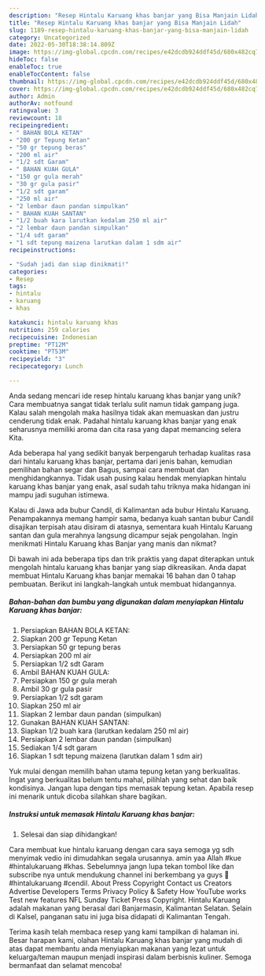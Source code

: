 ```yaml
---
description: "Resep Hintalu Karuang khas banjar yang Bisa Manjain Lidah"
title: "Resep Hintalu Karuang khas banjar yang Bisa Manjain Lidah"
slug: 1189-resep-hintalu-karuang-khas-banjar-yang-bisa-manjain-lidah
category: Uncategorized
date: 2022-05-30T18:38:14.809Z
image: https://img-global.cpcdn.com/recipes/e42dcdb924ddf45d/680x482cq70/hintalu-karuang-khas-banjar-foto-resep-utama.jpg
hideToc: false
enableToc: true
enableTocContent: false
thumbnail: https://img-global.cpcdn.com/recipes/e42dcdb924ddf45d/680x482cq70/hintalu-karuang-khas-banjar-foto-resep-utama.jpg
cover: https://img-global.cpcdn.com/recipes/e42dcdb924ddf45d/680x482cq70/hintalu-karuang-khas-banjar-foto-resep-utama.jpg
author: Admin
authorAv: notfound
ratingvalue: 3
reviewcount: 18
recipeingredient:
- " BAHAN BOLA KETAN"
- "200 gr Tepung Ketan"
- "50 gr tepung beras"
- "200 ml air"
- "1/2 sdt Garam"
- " BAHAN KUAH GULA"
- "150 gr gula merah"
- "30 gr gula pasir"
- "1/2 sdt garam"
- "250 ml air"
- "2 lembar daun pandan simpulkan"
- " BAHAN KUAH SANTAN"
- "1/2 buah kara larutkan kedalam 250 ml air"
- "2 lembar daun pandan simpulkan"
- "1/4 sdt garam"
- "1 sdt tepung maizena larutkan dalam 1 sdm air"
recipeinstructions:

- "Sudah jadi dan siap dinikmati!"
categories:
- Resep
tags:
- hintalu
- karuang
- khas

katakunci: hintalu karuang khas 
nutrition: 259 calories
recipecuisine: Indonesian
preptime: "PT12M"
cooktime: "PT53M"
recipeyield: "3"
recipecategory: Lunch

---
```





Anda sedang mencari ide resep hintalu karuang khas banjar yang unik? Cara membuatnya sangat tidak terlalu sulit namun tidak gampang juga. Kalau salah mengolah maka hasilnya tidak akan memuaskan dan justru cenderung tidak enak. Padahal hintalu karuang khas banjar yang enak seharusnya memiliki aroma dan cita rasa yang dapat memancing selera Kita.





Ada beberapa hal yang sedikit banyak berpengaruh terhadap kualitas rasa dari hintalu karuang khas banjar, pertama dari jenis bahan, kemudian pemilihan bahan segar dan Bagus, sampai cara membuat dan menghidangkannya. Tidak usah pusing kalau hendak menyiapkan hintalu karuang khas banjar yang enak,      asal sudah tahu triknya maka hidangan ini mampu jadi suguhan istimewa.














Kalau di Jawa ada bubur Candil, di Kalimantan ada bubur Hintalu Karuang. Penampakannya memang hampir sama, bedanya kuah santan bubur Candil disajikan terpisah atau disiram di atasnya, sementara kuah Hintalu Karuang santan dan gula merahnya langsung dicampur sejak pengolahan. Ingin menikmati Hintalu Karuang khas Banjar yang manis dan nikmat?






Di bawah ini ada beberapa tips dan trik praktis yang dapat diterapkan untuk mengolah hintalu karuang khas banjar yang siap dikreasikan. Anda dapat membuat Hintalu Karuang khas banjar memakai 16 bahan dan 0 tahap pembuatan. Berikut ini langkah-langkah untuk membuat hidangannya.

<!--inarticleads1-->

##### Bahan-bahan dan bumbu yang digunakan dalam menyiapkan Hintalu Karuang khas banjar:

1. Persiapkan  BAHAN BOLA KETAN:
1. Siapkan 200 gr Tepung Ketan
1. Persiapkan 50 gr tepung beras
1. Persiapkan 200 ml air
1. Persiapkan 1/2 sdt Garam
1. Ambil  BAHAN KUAH GULA:
1. Persiapkan 150 gr gula merah
1. Ambil 30 gr gula pasir
1. Persiapkan 1/2 sdt garam
1. Siapkan 250 ml air
1. Siapkan 2 lembar daun pandan (simpulkan)
1. Gunakan  BAHAN KUAH SANTAN:
1. Siapkan 1/2 buah kara (larutkan kedalam 250 ml air)
1. Persiapkan 2 lembar daun pandan (simpulkan)
1. Sediakan 1/4 sdt garam
1. Siapkan 1 sdt tepung maizena (larutkan dalam 1 sdm air)


Yuk mulai dengan memilih bahan utama tepung ketan yang berkualitas. Ingat yang berkualitas belum tentu mahal, pilihlah yang sehat dan baik kondisinya. Jangan lupa dengan tips memasak tepung ketan. Apabila resep ini menarik untuk dicoba silahkan share bagikan. 

<!--inarticleads2-->

##### Instruksi untuk memasak Hintalu Karuang khas banjar:


1. Selesai dan siap dihidangkan!

Cara membuat kue hintalu karuang dengan cara saya semoga yg sdh menyimak vedio ini dimudahkan segala urusannya. amin yaa Allah #kue #hintalukaruang #khas. Sebelumnya jangn lupa tekan tombol like dan subscribe nya untuk mendukung channel ini berkembang ya guys 🤗 #hintalukaruang #cendil. About Press Copyright Contact us Creators Advertise Developers Terms Privacy Policy &amp; Safety How YouTube works Test new features NFL Sunday Ticket Press Copyright. Hintalu Karuang adalah makanan yang berasal dari Banjarmasin, Kalimantan Selatan. Selain di Kalsel, panganan satu ini juga bisa didapati di Kalimantan Tengah. 

Terima kasih telah membaca resep yang kami tampilkan di halaman ini. Besar harapan kami, olahan Hintalu Karuang khas banjar yang mudah di atas dapat membantu anda menyiapkan makanan yang lezat untuk keluarga/teman maupun menjadi inspirasi dalam berbisnis kuliner. Semoga bermanfaat dan selamat mencoba!
